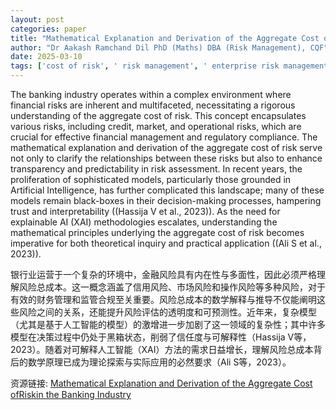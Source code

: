 ```yaml
---
layout: post
categories: paper
title: "Mathematical Explanation and Derivation of the Aggregate Cost ofRiskin the Banking Industry"
author: "Dr Aakash Ramchand Dil PhD (Maths) DBA (Risk Management), CQF"
date: 2025-03-10
tags: ['cost of risk', ' risk management', ' enterprise risk management']
---
```


The banking industry operates within a complex environment where financial risks are inherent and multifaceted, necessitating a rigorous understanding of the aggregate cost of risk. This concept encapsulates various risks, including credit, market, and operational risks, which are crucial for effective financial management and regulatory compliance. The mathematical explanation and derivation of the aggregate cost of risk serve not only to clarify the relationships between these risks but also to enhance transparency and predictability in risk assessment. In recent years, the proliferation of sophisticated models, particularly those grounded in Artificial Intelligence, has further complicated this landscape; many of these models remain black-boxes in their decision-making processes, hampering trust and interpretability ((Hassija V et al., 2023)). As the need for explainable AI (XAI) methodologies escalates, understanding the mathematical principles underlying the aggregate cost of risk becomes imperative for both theoretical inquiry and practical application ((Ali S et al., 2023)).

银行业运营于一个复杂的环境中，金融风险具有内在性与多面性，因此必须严格理解风险总成本。这一概念涵盖了信用风险、市场风险和操作风险等多种风险，对于有效的财务管理和监管合规至关重要。风险总成本的数学解释与推导不仅能阐明这些风险之间的关系，还能提升风险评估的透明度和可预测性。近年来，复杂模型（尤其是基于人工智能的模型）的激增进一步加剧了这一领域的复杂性；其中许多模型在决策过程中仍处于黑箱状态，削弱了信任度与可解释性（Hassija V等，2023）。随着对可解释人工智能（XAI）方法的需求日益增长，理解风险总成本背后的数学原理已成为理论探索与实际应用的必然要求（Ali S等，2023）。

资源链接: [Mathematical Explanation and Derivation of the Aggregate Cost ofRiskin the Banking Industry](https://papers.ssrn.com/sol3/papers.cfm?abstract_id=5172415)
